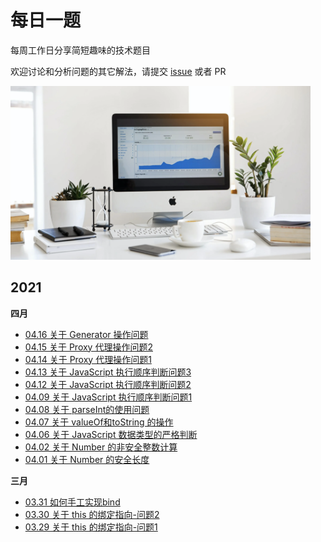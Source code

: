 # 每日一题

每周工作日分享简短趣味的技术题目

欢迎讨论和分析问题的其它解法，请提交 [issue](https://github.com/live-learn/f2e/issues) 或者 PR

<img src="./image/pic.png" width="480" />

## 2021

**四月**
- [04.16 关于 Generator 操作问题](./docs/2021/04/16.md)
- [04.15 关于 Proxy 代理操作问题2](./docs/2021/04/15.md)
- [04.14 关于 Proxy 代理操作问题1](./docs/2021/04/14.md)
- [04.13 关于 JavaScript 执行顺序判断问题3](./docs/2021/04/13.md)
- [04.12 关于 JavaScript 执行顺序判断问题2](./docs/2021/04/12.md)
- [04.09 关于 JavaScript 执行顺序判断问题1](./docs/2021/04/09.md)
- [04.08 关于 parseInt的使用问题](./docs/2021/04/08.md)
- [04.07 关于 valueOf和toString 的操作](./docs/2021/04/07.md)
- [04.06 关于 JavaScript 数据类型的严格判断](./docs/2021/04/06.md)
- [04.02 关于 Number 的非安全整数计算](./docs/2021/04/02.md)
- [04.01 关于 Number 的安全长度](./docs/2021/04/01.md)

**三月**
- [03.31 如何手工实现bind](./docs/2021/03/31.md)
- [03.30 关于 this 的绑定指向-问题2](docs/2021/03/30.md)
- [03.29 关于 this 的绑定指向-问题1](docs/2021/03/29.md)



